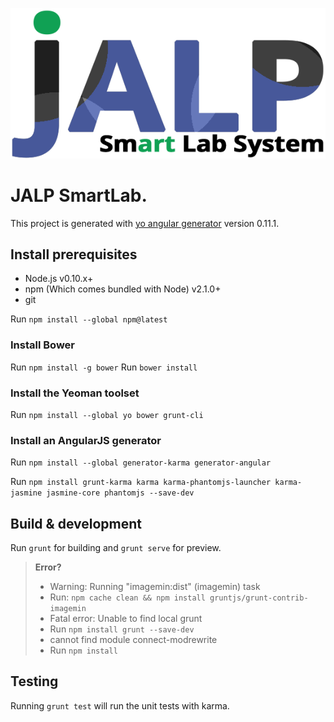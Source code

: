 <p align="center">
<img src="https://raw.githubusercontent.com/SCC331-JALP/Website/master/app/images/logo.png" alt="JALP SmartLab">
</p>

# JALP SmartLab.

This project is generated with [yo angular generator](https://github.com/yeoman/generator-angular)
version 0.11.1.

## Install prerequisites
- Node.js v0.10.x+
- npm (Which comes bundled with Node) v2.1.0+
- git

Run `npm install --global npm@latest`

### Install Bower
Run `npm install -g bower`
Run `bower install`

### Install the Yeoman toolset
Run `npm install --global yo bower grunt-cli`

### Install an AngularJS generator

Run `npm install --global generator-karma generator-angular`

Run `npm install grunt-karma karma karma-phantomjs-launcher karma-jasmine jasmine-core phantomjs --save-dev`

## Build & development

Run `grunt` for building and `grunt serve` for preview.

> **Error?**
> - Warning: Running "imagemin:dist" (imagemin) task
> - Run: `npm cache clean && npm install gruntjs/grunt-contrib-imagemin`
> - Fatal error: Unable to find local grunt
> - Run `npm install grunt --save-dev`
> - cannot find module connect-modrewrite
> - Run `npm install`

## Testing

Running `grunt test` will run the unit tests with karma.



